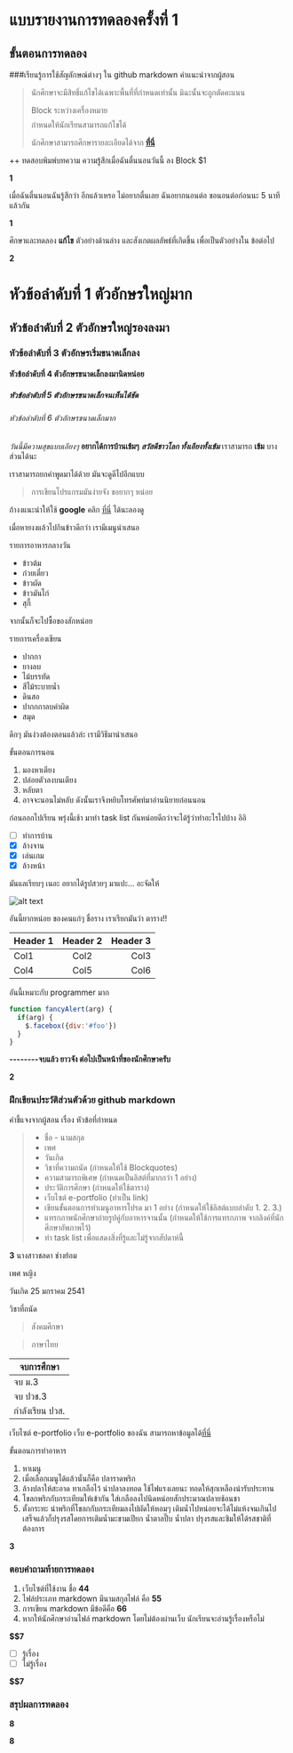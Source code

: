 # แบบรายงานการทดลองครั้งที่ 1

## ขั้นตอนการทดลอง

###เรียนรู้การใช้สัญลักษณ์ต่างๆ ใน github markdown
คำแนะนำจากผู้สอน
> นักศึกษาจะมีสิทธิ์แก้ไขได้เฉพาะพื้นที่ที่กำหนดเท่านั้น มิฉะนั้นจะถูกตัดคะแนน
> 
> Block ระหว่างเครื่องหมาย $$$$ กำหนดให้นักเรียนสามารถแก้ไขได้
> 
> นักศึกษาสามารถศึกษารายละเอียดได้จาก **[ที่นี่](https://ankworld.github.io/2017-10-3-How_to_Write_Github_Markdown.html)**

++ ทดสอบพิมพ์บทความ ความรู้สึกเมื่อฉันตื่นนอนวันนี้ ลง Block $1

**$$$$1**

เมื่อฉันตื่นนอนฉันรู้สึกว่า อีกแล้วเหรอ ไม่อยากตื่นเลย ฉันอยากนอนต่อ ขอนอนต่อก่อนนะ 5 นาที แล้วกัน

**$$$$1**

ศึกษาและทดลอง **แก้ไข** ตัวอย่างด้านล่าง และสังเกตผลลัพธ์ที่เกิดขึ้น เพื่อเป็นตัวอย่างใน ข้อต่อไป

**$$$$2**

# หัวข้อลำดับที่ 1 ตัวอักษรใหญ่มาก
## หัวข้อลำดับที่ 2 ตัวอักษรใหญ่รองลงมา
### หัวข้อลำดับที่ 3 ตัวอักษรเริ่มขนาดเล็กลง
#### หัวข้อลำดับที่ 4 ตัวอักษรขนาดเล็กลงมานิดหน่อย
##### หัวข้อลำดับที่ 5 ตัวอักษรขนาดเล็กจนเห็นได้ชัด
###### หัวข้อลำดับที่ 6 ตัวอักษรขนาดเล็กมาก

_วันนี้มีความสุขแบบเอียงๆ_
**อยากได้การบ้านเข้มๆ**
**_สวัสดีชาวโลก ทั้งเอียงทั้งเข้ม_**
เราสามารถ **เข้ม** บางส่วนได้นะ

เราสามารถยกคำพูดมาได้ด้วย มันจะดูดีไปอีกแบบ
> การเขียนโปรแกรมมันง่ายจัง ขอยากๆ หน่อย

ถ้างงแนะนำให้ใช้ **google** คลิก [ที่นี่](https://www.google.co.th) ได้นะลองดู

เมื่อหายงงแล้วไปกินข้าวดีกว่า เรามีเมนูนำเสนอ

รายการอาหารกลางวัน
- ข้าวต้ม
- ก๋วยเตี๋ยว
- ข้าวผัด
- ข้าวมันไก่
- สุกี้

จากนั้นก็จะไปซื้อของสักหน่อย

รายการเครื่องเขียน
* ปากกา
* ยางลบ
* ไม้บรรทัด
* สีไม้ระบายน้ำ
* ดินสอ
* ปากกกาลบคำผิด
* สมุด

ดึกๆ มันง่วงต้องตอนแล้วล่ะ เรามีวิธีมานำเสนอ

ขั้นตอนการนอน
1. มองหาเตียง
2. ปล่อยตัวลงบนเตียง
3. หลับตา
4. อาจจะนอนไม่หลับ ดังนั้นเราจึงหยิบโทรศัพท์มาอ่านนิยายก่อนนอน

ก่อนออกไปเรียน พรุ่งนี้เช้า มาทำ task list กันหน่อยดีกว่าจะได้รู้ว่าทำอะไรไปบ้าง อิอิ

- [ ] ทำการบ้าน
- [x] ล้างจาน
- [x] เล่นเกม
- [x] ล้างหน้า

มันแลเรียบๆ เนอะ อยากได้รูปสวยๆ มาแปะ... อะจัดให้

![alt text](https://scontent.fbkk5-6.fna.fbcdn.net/v/t1.0-9/20155972_1222776067867584_8222141954943801824_n.jpg?oh=4ecb5096824d2af420a7d68bd1d16323&oe=5A7D4107)

อันนี้ยากหน่อย ของคนแก่ๆ ชื่อราง เราเรียกมันว่า ตาราง!!

| Header 1 | Header 2 | Header 3 |
|----------|:--------:|---------:|
|Col1      |   Col2   |   Col3   |
|Col4      |   Col5   |   Col6   |

อันนี้เหมาะกับ programmer มาก

```javascript
function fancyAlert(arg) {
  if(arg) {
    $.facebox({div:'#foo'})
  }
}
```

**--------จบแล้ว ยาวจัง ต่อไปเป็นหน้าที่ของนักศึกษาครับ**

**$$$$2**


### ฝึกเขียนประวัติส่วนตัวด้วย github markdown
คำชี้แจงจากผู้สอน เรื่อง หัวข้อที่กำหนด
> - ชื่อ - นามสกุล
> - เพศ
> - วันเกิด
> - วิชาที่ความถนัด (กำหนดให้ใช้ Blockquotes)
> - ความสามารถพิเศษ (กำหนดเป็นลิสต์ที่มากกว่า 1 อย่าง)
> - ประวัติการศึกษา (กำหนดให้ใช้ตาราง)
> - เว็บไซต์ e-portfolio (ทำเป็น link)
> - เขียนขั้นตอนการทำเมนูอาหารโปรด มา 1 อย่าง (กำหนดให้ใช้ลิสต์แบบลำดับ 1. 2. 3.)
> - แทรกภาพนักศึกษาถ่ายรูปคู่กับอาหารจานนั้น (กำหนดให้ใช้การแทรกภาพ จากลิงค์ที่นักศึกษาอัพภาพไว้)
> - ทำ task list เพื่อแสดงสิ่งที่รู้และไม่รู้จากสัปดาห์นี้

**$$$$3**
นางสาวชลดา ช่างย้อม

เพศ หญิง

วันเกิด 25 มกราคม 2541

วิชาที่ถนัด 
> สังคมศึกษา

> ภาษาไทย

| จบการศึกษา |
|---------- |
|จบ ม.3     |
|จบ ปวช.3  |   
|กำลังเรียน ปวส.    | 

เว็บไซต์ e-portfolio
	เว็บ e-portfolio ของฉัน สามารถหาข้อมูลได้[ที่นี่](gg.gg/chonladachaa)

ขั้นตอนการทำอาหาร
1. หาเมนู
2. เมื่อเลือกเมนูได้แล้วนั่นก็คือ ปลาราดพริก
3. ล้างปลาให้สะอาด ทาเกลือไว้ นำปลาลงทอด ใช้ไฟแรงเลยนะ ทอดให้สุกเหลืองน่ารับประทาน
4. โขลกพริกกับกระเทียมให้เข้ากัน ใส่เกลือลงไปนิดหน่อยสักประมาณปลายช้อนชา
5. ตั้งกระทะ นำพริกที่โขลกกับกระเทียมลงไปผัดให้หอมๆ เติมน้ำไปหน่อยจะได้ไม่แห้งจนเกินไป เสร็จแล้วก็ปรุงรสโดยการเติมน้ำมะขามเปียก น้ำตาลปี๊บ น้ำปลา ปรุงรสและชิมให้ได้รสชาติที่ต้องการ






**$$$$3**

### ตอบคำถามท้ายการทดลอง

1. เว็บไซต์ที่ใช้งาน ชื่อ **$4    4$**
2. ไฟล์ประเภท markdown มีนามสกุลไฟล์ คือ **$5   5$**
3. การเขียน markdown มีข้อดีคือ **$6   6$** 
4. หากให้นักศึกษาอ่านไฟล์ markdown โดยไม่ต้องผ่านเว็บ นักเรียนจะอ่านรู้เรื่องหรือไม่ 

**$$7** 

- [ ] รู้เรื่อง  
- [ ] ไม่รู้เรื่อง

**$$7** 

### สรุปผลการทดลอง

**$$$$8**



**$$$$8**
